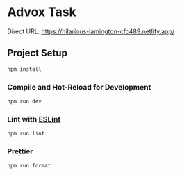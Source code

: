 # Advox Task
Direct URL: https://hilarious-lamington-cfc489.netlify.app/

## Project Setup

```sh
npm install
```

### Compile and Hot-Reload for Development

```sh
npm run dev
```

### Lint with [ESLint](https://eslint.org/)

```sh
npm run lint
```

### Prettier

```sh
npm run format
```
